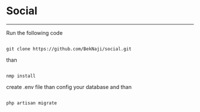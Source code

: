 <h1> Social </h1>
<hr>
<p>Run the following code</p>
<code>
git clone https://github.com/BekNaji/social.git
</code>

<p>than</p>

<code>
nmp install
</code>


<p>create .env file than  config your database and than</p>
<code>
php artisan migrate
</code>


